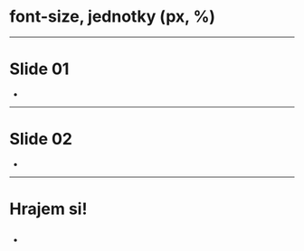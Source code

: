 <!-- .slide: data-state="c-slide-inter" -->

# font-size, jednotky (px, %)

---

# Slide 01

>>>
*

---

# Slide 02

>>>
*

---

<!-- .slide: data-state="c-slide-task" -->

# Hrajem si!

##

>>>
*

